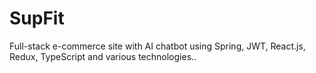 # SupFit
Full-stack e-commerce site with AI chatbot using Spring, JWT, React.js, Redux, TypeScript and various technologies..
